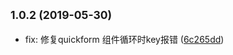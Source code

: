 ## <small>1.0.2 (2019-05-30)</small>

* fix: 修复quickform 组件循环时key报错 ([6c265dd](http://172.16.1.127:8050/VV-COMM/VV-FRONTEND-COMPONENTS/commits/6c265dd))